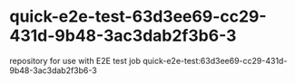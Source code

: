 # quick-e2e-test-63d3ee69-cc29-431d-9b48-3ac3dab2f3b6-3
repository for use with E2E test job quick-e2e-test:63d3ee69-cc29-431d-9b48-3ac3dab2f3b6-3
